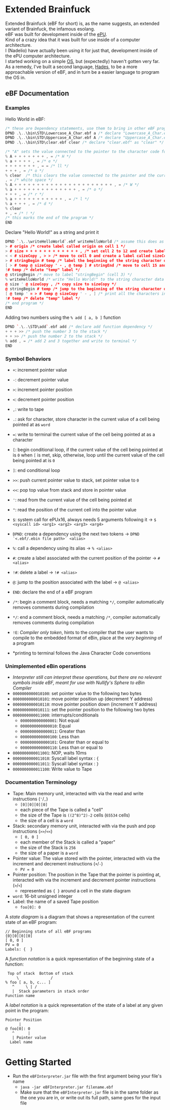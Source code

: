 # Extended Brainfuck
Extended Brainfuck (eBF for short) is, as the name suggests, an extended variant of Brainfuck, the infamous esolang.\
eBF was built for development inside of the [ePU](https://github.com/Nadelio/ePU).\
Kind of a crazy idea that it was built for use inside of a computer architecture.\
I (Nadelio) have actually been using it for just that, development inside of the ePU computer architecture.\
I started working on a simple [OS](https://github.com/Nadelio/ePU/tree/main/eBF%20External%20Programming/bin/OS), but (expectedly) haven't gotten very far.\
As a remedy, I've built a second language, [Hades](https://github.com/Nadelio/Hades-Programming-Language), to be a more approachable version of eBF, and in turn be a easier language to program the OS in.

## eBF Documentation
### Examples
Hello World in eBF:
```cpp
/* these are Dependency statements, use them to bring in other eBF programs */
DPND .\..\bin\STD\Lowercase_A_Char.ebf a /* declare "Lowercase_A_Char.ebf" as "a" */
DPND .\..\bin\STD\Uppercase_A_Char.ebf A /* declare "Uppercase_A_Char.ebf" as "A" */
DPND .\..\bin\STD\clear.ebf clear /* declare "clear.ebf" as "clear" */

/* "A" sets the value connected to the pointer to the character code for 'A' */
% A + + + + + + + , = /* H */
% a + + + + , = /* e */
+ + + + + + + , = = /* ll */
+ + + , = /* o */
% clear  /* this clears the value connected to the pointer and the current cell */
, = /* white space */
% A + + + + + + + + + + + + + + + + + + + + + + , = /* W */
% a + + + + + + + + + + + + + + , = /* o */
+ + + , = /* r */
% a + + + + + + + + + + + , = /* l */
% a + + + , = /* d */
% clear
+ , = /* ! */
/* this marks the end of the program */
END
```
Declare "Hello World!" as a string and print it
```cpp
DPND `.\..\writeHelloWorld`.ebf writeHelloWorld /* assume this does as advertised */
> # origin /* create label called origin on cell 1 */
> # size + + + + + + + + + + + + , /* set cell 2 to 12 and create label called size */
< < # sizeCopy , > > /* move to cell 0 and create a label called sizeCopy and write 12 to cell, then move back */
> # stringBegin # temp /* label the beginning of the string character data and make temporary label */
[ > # temp @ sizeCopy ' - , @ temp ] # stringEnd /* move to cell 15 and create a label called stringEnd */
!# temp /* delete "temp" label */
@ stringBegin /* move to label "stringBegin" (cell 3) */
% writeHelloWorld /* write "Hello World!" to the string character data section of the string */
@ size ' @ sizeCopy , /* copy size to sizeCopy */
@ stringBegin # temp /* jump to the beginning of the string character data and create label called "temp" */
[ @ temp ' = > # temp @ sizeCopy ' - , ] /* print all the characters in the string character data, decrement from sizeCopy until 0 */
!# temp /* delete "temp" label */
/* end program */
END
```
Adding two numbers using the `% add [ a, b ]` function
```cpp
DPND `.\..\STD\add`.ebf add /* declare add function dependency */
+ + + >> /* push the number 3 to the stack */
+ + >> /* push the number 2 to the stack */
% add , = /* add 2 and 3 together and write to terminal */
END
```
### Symbol Behaviors
- `+`: increment pointer value
- `-`: decrement pointer value
- `>`: increment pointer position
- `<`: decrement pointer position
- `,`: write to tape
- `.`: ask for character, store character in the current value of a cell being pointed at as `word`
- `=`: write to terminal the current value of the cell being pointed at as a character
- `[`: begin conditional loop, if the current value of the cell being pointed at  is `0` when `[` is met, skip, otherwise, loop until the current value of the cell being pointed at is `0`
- `]`: end conditional loop
- `>>`: push current pointer value to stack, set pointer value to `0`
- `<<`: pop top value from stack and store in pointer value
- `'`: read from the current value of the cell being pointed at
- `"`: read the position of the current cell into the pointer value
- `$`: system call for ePUx16, always needs 5 arguments following it &rarr; `$ <syscall id> <arg1> <arg2> <arg3> <arg4>`
- `DPND`: create a dependency using the next two tokens &rarr; ``DPND `<.ebf/.ebin file path>` <alias>``
- `%`: call a dependency using its alias &rarr; `% <alias>`
- `#`: create a label associated with the current position of the pointer &rarr; `# <alias>`
- `!#`: delete a label &rarr; `!# <alias>`
- `@`: jump to the position associated with the label &rarr; `@ <alias>`
- `END`: declare the end of a eBF program
- `/*`: begin a comment block, needs a matching `*/`, compiler automatically removes comments during compilation
- `*/`: end a comment block, needs a matching `/*`, compiler automatically removes comments during compilation
- `!E`: *Compiler only token*, hints to the compiler that the user wants to compile to the embedded format of eBin, place at the *very beginning* of a program

- *printing to terminal follows the Java Character Code conventions

### Unimplemented eBin operations
- *Interpreter still can interpret these operations, but there are no relevant symbols inside eBF, meant for use with Nullify's Sphere to eBin Compiler*
- `0000000000010100`: set pointer value to the following two bytes
- `0000000000010101`: move pointer position up (decrement Y address)
- `0000000000010110`: move pointer position down (increment Y address)
- `0000000000010111`: set the pointer position to the following two bytes
- `0000000000011000`: interrupts/conditionals
  - `0000000000000001`: Not equal
  - `0000000000000010`: Equal
  - `0000000000000011`: Greater than
  - `0000000000000100`: Less than
  - `0000000000000101`: Greater than or equal to
  - `0000000000000110`: Less than or equal to
- `0000000000011001`: NOP, waits 10ms
- `0000000000011010`: Syscall label syntax : `{`
- `0000000000011011`: Syscall label syntax : `}`
- `0000000000011100`: Write value to Tape

### Documentation Terminology
- Tape: Main memory unit, interacted with via the read and write instructions (`'`/`,`)
  - `[0][0][0][0]`
  - each piece of the Tape is called a "cell"
  - the size of the Tape is `((2^8)^2)-2` cells (`65534` cells)
  - the size of a cell is a `word`
- Stack: secondary memory unit, interacted with via the push and pop instructions (`>>`/`<<`)
  - `[ 0, 0 ]`
  - each member of the Stack is called a "paper"
  - the size of the Stack is `256`
  - the size of a paper is a `word`
- Pointer value: The value stored with the pointer, interacted with via the increment and decrement instructions (`+`/`-`)
  - `PV = 0`
- Pointer position: The position in the Tape that the pointer is pointing at, interacted with via the increment and decrement pointer instructions (`>`/`<`)
  - represented as `{ }` around a cell in the state diagram
- `word`: 16-bit unsigned integer
- Label: the name of a saved Tape position
  - `foo[0]: 0`

A *state diagram* is a diagram that shows a representation of the current state of an eBF program:
```
// Beginning state of all eBF programs
{0}[0][0][0]
[ 0, 0 ]
PV = 0
Labels: {  }
```
A *function notation* is a quick representation of the beginning state of a function:
```
 Top of stack  Bottom of stack
     \              /
% foo [ a, b, c... ]
   ^     \ | /
   |  Stack parameters in stack order
Function name
```
A *label notation* is a quick representation of the state of a label at any given point in the program:
```
Pointer Position
      |
@ foo[0]: 0
   ^      |
   | Pointer value
  Label name
```

# Getting Started
- Run the `eBFInterpreter.jar` file with the first argument being your file's name
  - `java -jar eBFInterpreter.jar filename.ebf`
  - Make sure that the `eBFInterpreter.jar` file is in the same folder as the one you are in, or write out its full path, same goes for the input file